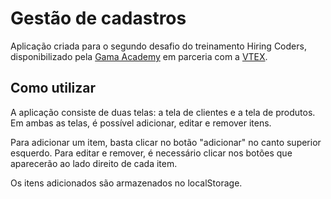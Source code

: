 # Gestão de cadastros

Aplicação criada para o segundo desafio do treinamento Hiring Coders, disponibilizado pela [Gama Academy](https://www.gama.academy) em parceria com a [VTEX](https://vtex.com/br-pt/).

## Como utilizar

A aplicação consiste de duas telas: a tela de clientes e a tela de produtos. Em ambas as telas, é possível adicionar, editar e remover itens.

Para adicionar um item, basta clicar no botão "adicionar" no canto superior esquerdo. Para editar e remover, é necessário clicar nos botões que aparecerão ao lado direito de cada item.

Os itens adicionados são armazenados no localStorage.